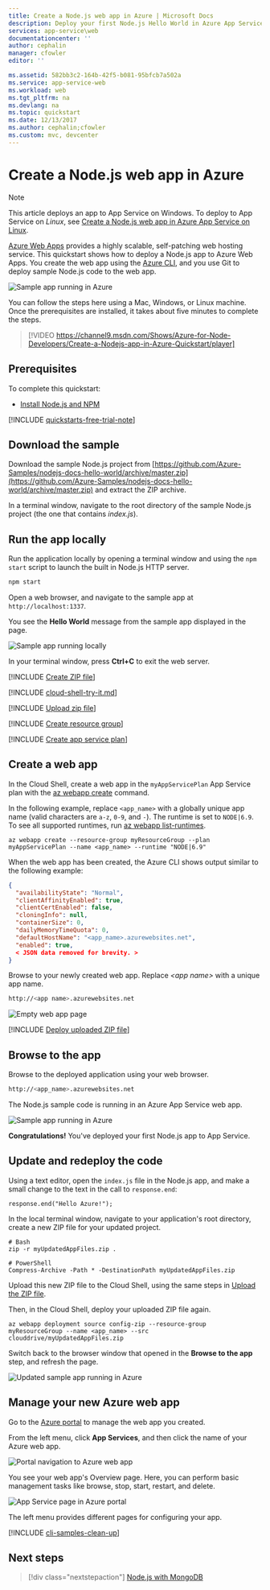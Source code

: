 ```yaml
---
title: Create a Node.js web app in Azure | Microsoft Docs
description: Deploy your first Node.js Hello World in Azure App Service Web Apps in minutes.
services: app-service\web
documentationcenter: ''
author: cephalin
manager: cfowler
editor: ''

ms.assetid: 582bb3c2-164b-42f5-b081-95bfcb7a502a
ms.service: app-service-web
ms.workload: web
ms.tgt_pltfrm: na
ms.devlang: na
ms.topic: quickstart
ms.date: 12/13/2017
ms.author: cephalin;cfowler
ms.custom: mvc, devcenter
---
```

# Create a Node.js web app in Azure

> [!NOTE]
> This article deploys an app to App Service on Windows. To deploy to App Service on _Linux_, see [Create a Node.js web app in Azure App Service on Linux](./containers/quickstart-nodejs.md).
>

[Azure Web Apps](app-service-web-overview.md) provides a highly scalable, self-patching web hosting service.  This quickstart shows how to deploy a Node.js app to Azure Web Apps. You create the web app using the [Azure CLI](https://docs.microsoft.com/cli/azure/get-started-with-azure-cli), and you use Git to deploy sample Node.js code to the web app.

![Sample app running in Azure](media/app-service-web-get-started-nodejs-poc/hello-world-in-browser.png)

You can follow the steps here using a Mac, Windows, or Linux machine. Once the prerequisites are installed, it takes about five minutes to complete the steps.   

> [!VIDEO https://channel9.msdn.com/Shows/Azure-for-Node-Developers/Create-a-Nodejs-app-in-Azure-Quickstart/player]   


## Prerequisites

To complete this quickstart:

* <a href="https://nodejs.org/" target="_blank">Install Node.js and NPM</a>

[!INCLUDE [quickstarts-free-trial-note](../../includes/quickstarts-free-trial-note.md)]

## Download the sample

Download the sample Node.js project from [https://github.com/Azure-Samples/nodejs-docs-hello-world/archive/master.zip](https://github.com/Azure-Samples/nodejs-docs-hello-world/archive/master.zip) and extract the ZIP archive.

In a terminal window, navigate to the root directory of the sample Node.js project (the one that contains _index.js_).

## Run the app locally

Run the application locally by opening a terminal window and using the `npm start` script to launch the built in Node.js HTTP server.

```bash
npm start
```

Open a web browser, and navigate to the sample app at `http://localhost:1337`.

You see the **Hello World** message from the sample app displayed in the page.

![Sample app running locally](media/app-service-web-get-started-nodejs-poc/localhost-hello-world-in-browser.png)

In your terminal window, press **Ctrl+C** to exit the web server.

[!INCLUDE [Create ZIP file](../../includes/app-service-web-create-zip.md)]

[!INCLUDE [cloud-shell-try-it.md](../../includes/cloud-shell-try-it.md)]

[!INCLUDE [Upload zip file](../../includes/app-service-web-upload-zip.md)]

[!INCLUDE [Create resource group](../../includes/app-service-web-create-resource-group.md)] 

[!INCLUDE [Create app service plan](../../includes/app-service-web-create-app-service-plan.md)] 

## Create a web app

In the Cloud Shell, create a web app in the `myAppServicePlan` App Service plan with the [az webapp create](/cli/azure/webapp?view=azure-cli-latest#az_webapp_create) command. 

In the following example, replace `<app_name>` with a globally unique app name (valid characters are `a-z`, `0-9`, and `-`). The runtime is set to `NODE|6.9`. To see all supported runtimes, run [az webapp list-runtimes](/cli/azure/webapp?view=azure-cli-latest#az_webapp_list_runtimes). 

```azurecli-interactive
az webapp create --resource-group myResourceGroup --plan myAppServicePlan --name <app_name> --runtime "NODE|6.9"
```

When the web app has been created, the Azure CLI shows output similar to the following example:

```json
{
  "availabilityState": "Normal",
  "clientAffinityEnabled": true,
  "clientCertEnabled": false,
  "cloningInfo": null,
  "containerSize": 0,
  "dailyMemoryTimeQuota": 0,
  "defaultHostName": "<app_name>.azurewebsites.net",
  "enabled": true,
  < JSON data removed for brevity. >
}
```

Browse to your newly created web app. Replace _&lt;app name>_ with a unique app name.

```bash
http://<app name>.azurewebsites.net
```
![Empty web app page](media/app-service-web-get-started-php/app-service-web-service-created.png)

[!INCLUDE [Deploy uploaded ZIP file](../../includes/app-service-web-deploy-zip.md)]

## Browse to the app

Browse to the deployed application using your web browser.

```bash
http://<app_name>.azurewebsites.net
```

The Node.js sample code is running in an Azure App Service web app.

![Sample app running in Azure](media/app-service-web-get-started-nodejs-poc/hello-world-in-browser.png)

**Congratulations!** You've deployed your first Node.js app to App Service.

## Update and redeploy the code

Using a text editor, open the `index.js` file in the Node.js app, and make a small change to the text in the call to `response.end`:

```nodejs
response.end("Hello Azure!");
```

In the local terminal window, navigate to your application's root directory, create a new ZIP file for your updated project.

```
# Bash
zip -r myUpdatedAppFiles.zip .

# PowerShell
Compress-Archive -Path * -DestinationPath myUpdatedAppFiles.zip
``` 

Upload this new ZIP file to the Cloud Shell, using the same steps in [Upload the ZIP file](#upload-the-zip-file).

Then, in the Cloud Shell, deploy your uploaded ZIP file again.

```azurecli-interactive
az webapp deployment source config-zip --resource-group myResourceGroup --name <app_name> --src clouddrive/myUpdatedAppFiles.zip
```

Switch back to the browser window that opened in the **Browse to the app** step, and refresh the page.

![Updated sample app running in Azure](media/app-service-web-get-started-nodejs-poc/hello-azure-in-browser.png)

## Manage your new Azure web app

Go to the <a href="https://portal.azure.com" target="_blank">Azure portal</a> to manage the web app you created.

From the left menu, click **App Services**, and then click the name of your Azure web app.

![Portal navigation to Azure web app](./media/app-service-web-get-started-nodejs-poc/nodejs-docs-hello-world-app-service-list.png)

You see your web app's Overview page. Here, you can perform basic management tasks like browse, stop, start, restart, and delete. 

![App Service page in Azure portal](media/app-service-web-get-started-nodejs-poc/nodejs-docs-hello-world-app-service-detail.png)

The left menu provides different pages for configuring your app. 

[!INCLUDE [cli-samples-clean-up](../../includes/cli-samples-clean-up.md)]

## Next steps

> [!div class="nextstepaction"]
> [Node.js with MongoDB](app-service-web-tutorial-nodejs-mongodb-app.md)
